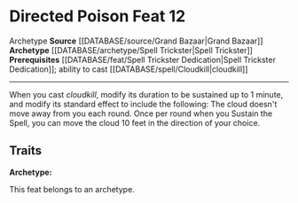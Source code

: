 ﻿---
actions: null
cost: null
element: null
feat: Directed Poison
frequency: null
heighten_level: null
id: '3393'
level: '12'
name: Directed Poison
prerequisite: '[[DATABASE/feat/Spell Trickster Dedication|Spell Trickster Dedication]]
  ; ability to cast [[DATABASE/spell/Cloudkill|cloudkill]]'
rarity: Common
requirement: null
rus_type_level: null
school: null
source: '[[DATABASE/source/Grand Bazaar|Grand Bazaar]]'
subcategory: null
trait:
- '[[DATABASE/trait/Archetype|Archetype]]'
trigger: null
type: Feat

---
# Directed Poison <span class="item-type">Feat 12</span>

<span class="item-trait">Archetype</span>
**Source** [[DATABASE/source/Grand Bazaar|Grand Bazaar]]
**Archetype** [[DATABASE/archetype/Spell Trickster|Spell Trickster]]
**Prerequisites** [[DATABASE/feat/Spell Trickster Dedication|Spell Trickster Dedication]]; ability to cast [[DATABASE/spell/Cloudkill|cloudkill]]

---
When you cast _cloudkill_, modify its duration to be sustained up to 1 minute, and modify its standard effect to include the following: The cloud doesn't move away from you each round. Once per round when you Sustain the Spell, you can move the cloud 10 feet in the direction of your choice.

## Traits

**Archetype:**

This feat belongs to an archetype.